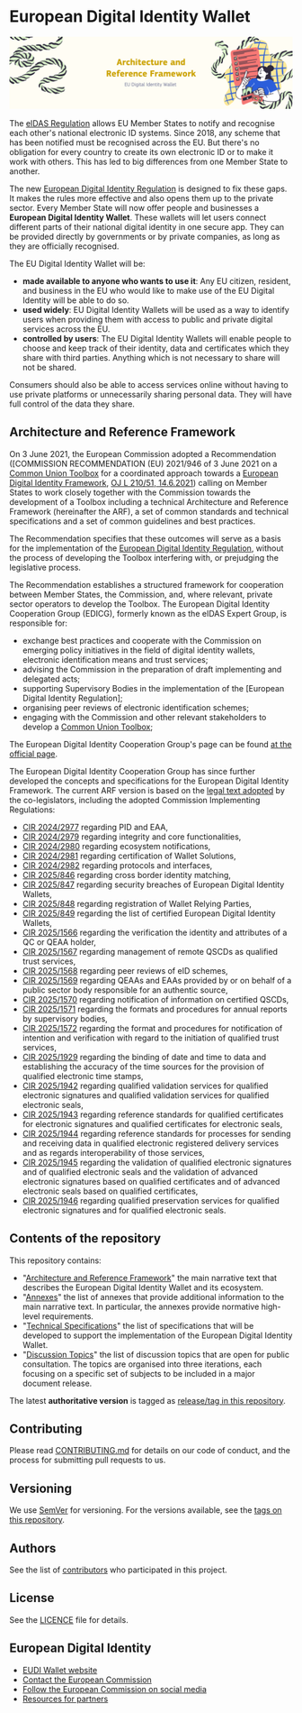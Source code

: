 # European Digital Identity Wallet

![Digital Identity for all Europeans - A personal digital wallet for EU citizens and residents](./media/top-banner-arf.png)

The [eIDAS Regulation](https://digital-strategy.ec.europa.eu/en/policies/eidas-regulation)
allows EU Member States to notify and recognise each other's national electronic
ID systems. Since 2018, any scheme that has been notified must be recognised
across the EU. But there's no obligation for every country to create its own
electronic ID or to make it work with others. This has led to big differences
from one Member State to another.  

The new [European Digital Identity Regulation](https://eur-lex.europa.eu/eli/reg/2014/910/2024-10-18)
is designed to fix these gaps. It makes the rules more effective and also opens
them up to the private sector. Every Member State will now offer people and
businesses a **European Digital Identity Wallet**. These wallets will let users connect
different parts of their national digital identity in one secure app. They can
be provided directly by governments or by private companies, as long as they are
officially recognised.  

The EU Digital Identity Wallet will be:

* **made available to anyone who wants to use it**: Any EU citizen, resident,
  and business in the EU who would like to make use of the EU Digital Identity
  will be able to do so.
* **used widely**: EU Digital Identity Wallets will be used as a way to
  identify users when providing them with access to public and private digital
  services across the EU.
* **controlled by users**: The EU Digital Identity Wallets will enable people
  to choose and keep track of their identity, data and certificates which they
  share with third parties. Anything which is not necessary to share will not
  be shared.

Consumers should also be able to access services online without having to use
private platforms or unnecessarily sharing personal data. They will have full
control of the data they share.

## Architecture and Reference Framework

On 3 June 2021, the European Commission adopted a Recommendation ([COMMISSION
RECOMMENDATION (EU) 2021/946 of 3 June 2021 on a
[Common Union Toolbox](https://digital-strategy.ec.europa.eu/en/policies/eudi-wallet-toolbox)
for a coordinated approach towards a [European Digital Identity Framework](https://eur-lex.europa.eu/eli/reco/2021/946),
 [OJ L 210/51, 14.6.2021](https://eur-lex.europa.eu/legal-content/EN/TXT/HTML/?uri=OJ%3AL%3A2021%3A210%3AFULL))
calling on Member States to work closely together with the Commission towards
the development of a Toolbox including a technical Architecture and Reference
Framework (hereinafter the ARF), a set of common standards and technical
specifications and a set of common guidelines and best practices.

The Recommendation specifies that these outcomes will serve as a basis for the
implementation of the [European Digital Identity Regulation](https://eur-lex.europa.eu/eli/reg/2014/910/2024-10-18),
without the process of developing the Toolbox interfering with, or prejudging
the legislative process.

The Recommendation establishes a structured framework for cooperation between
Member States, the Commission, and, where relevant, private sector operators to
develop the Toolbox. The European Digital Identity Cooperation Group (EDICG),
formerly known as the eIDAS Expert Group, is responsible for:

* exchange best practices and cooperate with the Commission on emerging
policy initiatives in the field of digital identity wallets, electronic
identification means and trust services;
* advising the Commission in the preparation of draft implementing and delegated
acts;
* supporting Supervisory Bodies in the implementation of the [European Digital
Identity Regulation];
* organising peer reviews of electronic identification schemes;
* engaging with the Commission and other relevant stakeholders to develop a
[Common Union Toolbox](https://digital-strategy.ec.europa.eu/en/policies/eudi-wallet-toolbox);

The European Digital Identity Cooperation Group's page can be found
[at the official page](https://digital-strategy.ec.europa.eu/en/policies/european-digital-identity-cooperation-group).

The European Digital Identity Cooperation Group has since further developed the
concepts and specifications for the European Digital Identity Framework. The
current ARF version is based on the [legal text adopted](https://eur-lex.europa.eu/eli/reg/2014/910/2024-10-18)
by the co-legislators, including the adopted Commission Implementing Regulations:

- [CIR 2024/2977](https://data.europa.eu/eli/reg_impl/2024/2977/oj)
regarding PID and EAA,
- [CIR 2024/2979](https://data.europa.eu/eli/reg_impl/2024/2979/oj)
regarding integrity and core functionalities,
- [CIR 2024/2980](https://data.europa.eu/eli/reg_impl/2024/2980/oj)
regarding ecosystem notifications,
- [CIR 2024/2981](https://data.europa.eu/eli/reg_impl/2024/2981/oj)
regarding certification of Wallet Solutions,
- [CIR 2024/2982](https://data.europa.eu/eli/reg_impl/2024/2982/oj)
regarding protocols and interfaces,
- [CIR 2025/846](https://data.europa.eu/eli/reg_impl/2025/846/oj)
regarding cross border identity matching,
- [CIR 2025/847](https://data.europa.eu/eli/reg_impl/2025/847/oj)
regarding security breaches of European Digital Identity Wallets,
- [CIR 2025/848](https://data.europa.eu/eli/reg_impl/2025/848/oj)
regarding registration of Wallet Relying Parties,
- [CIR 2025/849](https://data.europa.eu/eli/reg_impl/2025/849/oj)
regarding the list of certified European Digital Identity Wallets,
- [CIR 2025/1566](http://data.europa.eu/eli/reg_impl/2025/1566/oj)
regarding the verification the identity and attributes of a QC or QEAA holder,
- [CIR 2025/1567](http://data.europa.eu/eli/reg_impl/2025/1567/oj)
regarding management of remote QSCDs as qualified trust services,
- [CIR 2025/1568](http://data.europa.eu/eli/reg_impl/2025/1568/oj)
regarding peer reviews of eID schemes,
- [CIR 2025/1569](http://data.europa.eu/eli/reg_impl/2025/1569/oj)
regarding QEAAs and EAAs provided by or on behalf of a public sector body
responsible for an authentic source,
- [CIR 2025/1570](http://data.europa.eu/eli/reg_impl/2025/1570/oj)
regarding notification of information on certified QSCDs,
- [CIR 2025/1571](http://data.europa.eu/eli/reg_impl/2025/1571/oj)
regarding the formats and procedures for annual reports by supervisory bodies,
- [CIR 2025/1572](http://data.europa.eu/eli/reg_impl/2025/1572/oj)
regarding the format and procedures for notification of intention and
verification with regard to the initiation of qualified trust services,
- [CIR 2025/1929](http://data.europa.eu/eli/reg_impl/2025/1929/oj) regarding the binding of date and time to data and establishing the accuracy of the time sources for the provision of qualified electronic time stamps,
- [CIR 2025/1942](http://data.europa.eu/eli/reg_impl/2025/1942/oj) regarding qualified validation services for qualified electronic signatures and qualified validation services for qualified electronic seals,
- [CIR 2025/1943](http://data.europa.eu/eli/reg_impl/2025/1943/oj) regarding reference standards for qualified certificates for electronic signatures and qualified certificates for electronic seals,
- [CIR 2025/1944](http://data.europa.eu/eli/reg_impl/2025/1944/oj) regarding reference standards for processes for sending and receiving data in qualified electronic registered delivery services and as regards interoperability of those services,
- [CIR 2025/1945](http://data.europa.eu/eli/reg_impl/2025/1945/oj) regarding the validation of qualified electronic signatures and of qualified electronic seals and the validation of advanced electronic signatures based on qualified certificates and of advanced electronic seals based on qualified certificates,
- [CIR 2025/1946](http://data.europa.eu/eli/reg_impl/2025/1946/oj) regarding qualified preservation services for qualified electronic signatures and for qualified electronic seals.

## Contents of the repository

This repository contains:

* "[Architecture and Reference Framework](./architecture-and-reference-framework-main.md)"
the main narrative text that describes the European Digital Identity Wallet and
its ecosystem.
* "[Annexes](./annexes/README.md)" the list of annexes that provide additional
information to the main narrative text. In particular, the annexes provide normative
high-level requirements.
* "[Technical Specifications](./technical-specifications/README.md)" the list
of specifications that will be developed to support the implementation of the
European Digital Identity Wallet.
* "[Discussion Topics](./discussion-topics/README.md)" the list of discussion
topics that are open for public consultation. The topics are organised into
three iterations, each focusing on a specific set of subjects to be included in
a major document release.

The latest **authoritative version** is tagged as [release/tag in this repository](https://github.com/eu-digital-identity-wallet/architecture-and-reference-framework/releases).

## Contributing

Please read [CONTRIBUTING.md](https://github.com/eu-digital-identity-wallet/eudi-doc-architecture-and-reference-framework/blob/main/CONTRIBUTING.md)
for details on our code of conduct, and the process for submitting pull requests
to us.

## Versioning

We use [SemVer](http://semver.org/) for versioning. For the versions available,
see the [tags on this repository](https://github.com/eu-digital-identity-wallet/architecture-and-reference-framework/tags).

## Authors

See the list of [contributors](https://github.com/eu-digital-identity-wallet/architecture-and-reference-framework/graphs/contributors)
who participated in this project.

## License

See the [LICENCE](https://github.com/eu-digital-identity-wallet/eudi-doc-architecture-and-reference-framework/blob/main/LICENCE)
file for details.

## European Digital Identity

* [EUDI Wallet website](https://ec.europa.eu/digital-building-blocks/sites/spaces/EUDIGITALIDENTITYWALLET/pages/694487738/EU+Digital+Identity+Wallet+Home)
* [Contact the European Commission](https://commission.europa.eu/about-european-commission/contact_en)
* [Follow the European Commission on social media](https://european-union.europa.eu/contact-eu/social-media-channels_en#/search?page=0&institutions=european_commission)
* [Resources for partners](https://commission.europa.eu/resources-partners_en)

